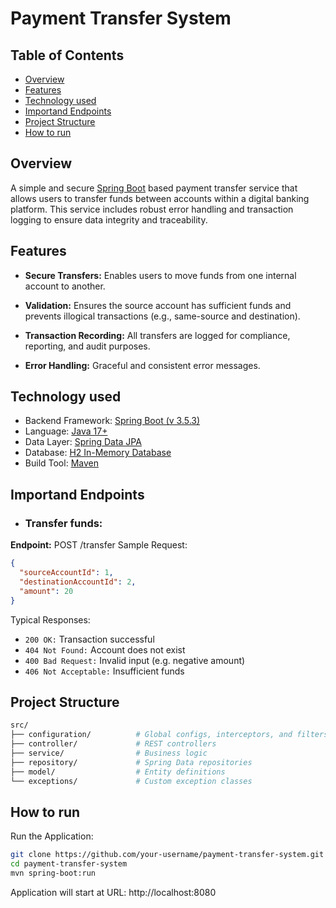 # Payment Transfer System

## Table of Contents
- [Overview](#overview)
- [Features](#features)
- [Technology used](#technology-used)
- [Importand Endpoints](#importand-endpoints)
- [Project Structure](#project-structure)
- [How to run](#how-to-run)

## Overview
A simple and secure [Spring Boot](https://spring.io/projects/spring-boot "Spring Boot") based payment transfer service that allows users to transfer funds between accounts within a digital banking platform. This service includes robust error handling and transaction logging to ensure data integrity and traceability.

## Features
- **Secure Transfers:** Enables users to move funds from one internal account to another.

- **Validation:** Ensures the source account has sufficient funds and prevents illogical transactions (e.g., same-source and destination).

- **Transaction Recording:** All transfers are logged for compliance, reporting, and audit purposes.

- **Error Handling:** Graceful and consistent error messages.


## Technology used
- Backend Framework: [Spring Boot (v 3.5.3)](https://spring.io/blog/2025/06/19/spring-boot-3-5-3-available-now "Spring Boot (v 3.5.3)")
- Language: [Java 17+](https://www.oracle.com/java/technologies/javase/jdk17-archive-downloads.html "Java 17+")
- Data Layer: [Spring Data JPA](https://spring.io/projects/spring-data-jpa "Spring Data JPA")
- Database: [H2 In-Memory  Database](https://www.h2database.com/html/main.html "H2 In-Memory  Database")
- Build Tool: [Maven](https://maven.apache.org/ "Maven")

## Importand Endpoints

- ### Transfer funds:
**Endpoint:** POST /transfer
Sample Request:
```json
{
  "sourceAccountId": 1,
  "destinationAccountId": 2,
  "amount": 20
}
```
Typical Responses:
- ```200 OK:``` Transaction successful
- ```404 Not Found:``` Account does not exist
- ```400 Bad Request:``` Invalid input (e.g. negative amount)
- ```406 Not Acceptable:``` Insufficient funds


## Project Structure
```bash
src/
├── configuration/          # Global configs, interceptors, and filters
├── controller/             # REST controllers
├── service/                # Business logic
├── repository/             # Spring Data repositories
├── model/                  # Entity definitions
└── exceptions/             # Custom exception classes
```

## How to run
Run the Application:
```bash
git clone https://github.com/your-username/payment-transfer-system.git
cd payment-transfer-system
mvn spring-boot:run
```
Application will start at URL: http://localhost:8080

